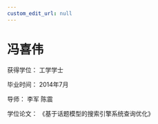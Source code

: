 ```yaml
---
custom_edit_url: null
---
```


# 冯喜伟

获得学位： 工学学士

毕业时间： 2014年7月

导师： 李军  陈震

学位论文： 《基于话题模型的搜索引擎系统查询优化》
